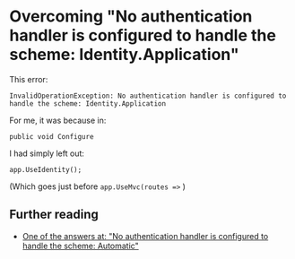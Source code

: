 ﻿# Overcoming "No authentication handler is configured to handle the scheme: Identity.Application"

This error:

    InvalidOperationException: No authentication handler is configured to handle the scheme: Identity.Application

For me, it was because in:

    public void Configure

I had simply left out:

    app.UseIdentity();

(Which goes just before `app.UseMvc(routes =>` )

## Further reading

 * [One of the answers at: "No authentication handler is configured to handle the scheme: Automatic"](http://stackoverflow.com/a/33989656/49)
